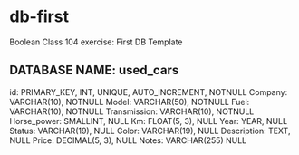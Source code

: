 # db-first
Boolean Class 104 exercise: First DB Template

## DATABASE NAME: used_cars

id: PRIMARY_KEY, INT, UNIQUE, AUTO_INCREMENT, NOTNULL
Company: VARCHAR(10), NOTNULL
Model: VARCHAR(50), NOTNULL
Fuel: VARCHAR(10), NOTNULL
Transmission: VARCHAR(10), NOTNULL
Horse_power: SMALLINT, NULL
Km: FLOAT(5, 3), NULL
Year: YEAR, NULL
Status: VARCHAR(19), NULL
Color: VARCHAR(19), NULL
Description: TEXT, NULL
Price: DECIMAL(5, 3), NULL
Notes: VARCHAR(255) NULL

